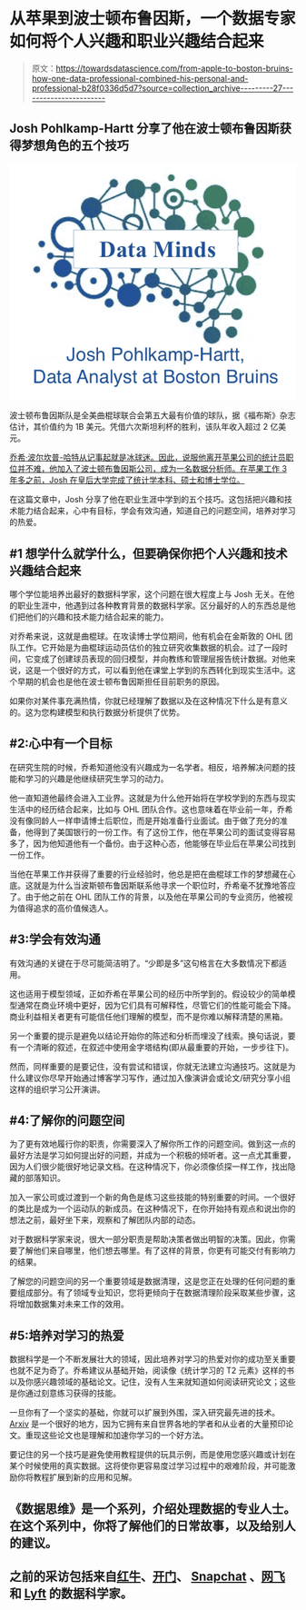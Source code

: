 # 从苹果到波士顿布鲁因斯，一个数据专家如何将个人兴趣和职业兴趣结合起来

> 原文：<https://towardsdatascience.com/from-apple-to-boston-bruins-how-one-data-professional-combined-his-personal-and-professional-b28f0336d5d7?source=collection_archive---------27----------------------->

## Josh Pohlkamp-Hartt 分享了他在波士顿布鲁因斯获得梦想角色的五个技巧

![](img/f23f70b03472df4180734912ab020561.png)

波士顿布鲁因斯队是全美曲棍球联合会第五大最有价值的球队，据《福布斯》杂志估计，其价值约为 1B 美元。凭借六次斯坦利杯的胜利，该队年收入超过 2 亿美元。

[乔希·波尔坎普-哈特从记事起就是冰球迷。因此，说服他离开苹果公司的统计员职位并不难，他加入了波士顿布鲁因斯公司，成为一名数据分析师。在苹果工作 3 年多之前，Josh 在皇后大学完成了统计学本科、硕士和博士学位。](https://www.linkedin.com/in/jpohlkamphartt/)

在这篇文章中，Josh 分享了他在职业生涯中学到的五个技巧。这包括把兴趣和技术能力结合起来，心中有目标，学会有效沟通，知道自己的问题空间，培养对学习的热爱。

## **#1 想学什么就学什么，但要确保你把个人兴趣和技术兴趣结合起来**

哪个学位能培养出最好的数据科学家，这个问题在很大程度上与 Josh 无关。在他的职业生涯中，他遇到过各种教育背景的数据科学家。区分最好的人的东西总是他们把他们的兴趣和技术能力结合起来的能力。

对乔希来说，这就是曲棍球。在攻读博士学位期间，他有机会在金斯敦的 OHL 团队工作。它开始是为曲棍球运动员估价的独立研究收集数据的机会。过了一段时间，它变成了创建球员表现的回归模型，并向教练和管理层报告统计数据。对他来说，这是一个很好的方式，可以看到他在课堂上学到的东西转化到现实生活中。这个早期的机会也是他在波士顿布鲁因斯担任目前职务的原因。

如果你对某件事充满热情，你就已经理解了数据以及在这种情况下什么是有意义的。这为您构建模型和执行数据分析提供了优势。

## **#2:心中有一个目标**

在研究生院的时候，乔希知道他没有兴趣成为一名学者。相反，培养解决问题的技能和学习的兴趣是他继续研究生学习的动力。

他一直知道他最终会进入工业界。这就是为什么他开始将在学校学到的东西与现实生活中的经历结合起来，比如与 OHL 团队合作。这也意味着在毕业前一年，乔希没有像同龄人一样申请博士后职位，而是开始准备行业面试。由于做了充分的准备，他得到了美国银行的一份工作。有了这份工作，他在苹果公司的面试变得容易多了，因为他知道他有一个备份。由于这种心态，他能够在毕业后在苹果公司找到一份工作。

当他在苹果工作并获得了重要的行业经验时，他总是把在曲棍球工作的梦想藏在心底。这就是为什么当波斯顿布鲁因斯联系他寻求一个职位时，乔希毫不犹豫地答应了。由于他之前在 OHL 团队工作的背景，以及他在苹果公司的专业资历，他被视为值得追求的高价值候选人。

## **#3:学会有效沟通**

有效沟通的关键在于尽可能简洁明了。“少即是多”这句格言在大多数情况下都适用。

这也适用于模型领域，正如乔希在苹果公司的经历中所学到的。假设较少的简单模型通常在商业环境中更好，因为它们具有可解释性，尽管它们的性能可能会下降。商业利益相关者更有可能信任他们理解的模型，而不是你难以解释清楚的黑箱。

另一个重要的提示是避免以结论开始你的陈述和分析而埋没了线索。换句话说，要有一个清晰的叙述，在叙述中使用金字塔结构(即从最重要的开始，一步步往下)。

然而，同样重要的是要记住，没有尝试和错误，你就无法建立沟通技巧。这就是为什么建议你尽早开始通过博客学习写作，通过加入像演讲会或论文/研究分享小组这样的组织学习公开演讲。

## **#4:了解你的问题空间**

为了更有效地履行你的职责，你需要深入了解你所工作的问题空间。做到这一点的最好方法是学习如何提出好的问题，并成为一个积极的倾听者。这一点尤其重要，因为人们很少能很好地记录文档。在这种情况下，你必须像侦探一样工作，找出隐藏的部落知识。

加入一家公司或过渡到一个新的角色是练习这些技能的特别重要的时间。一个很好的类比是成为一个运动队的新成员。在这种情况下，在你开始持有观点和说出你的想法之前，最好坐下来，观察和了解团队内部的动态。

对于数据科学家来说，很大一部分职责是帮助决策者做出明智的决策。因此，你需要了解他们来自哪里，他们想去哪里。有了这样的背景，你更有可能交付有影响力的结果。

了解您的问题空间的另一个重要领域是数据清理，这是您正在处理的任何问题的重要组成部分。有了领域专业知识，您将更倾向于在数据清理阶段采取某些步骤，这将增加数据集对未来工作的效用。

## **#5:培养对学习的热爱**

数据科学是一个不断发展壮大的领域，因此培养对学习的热爱对你的成功至关重要也就不足为奇了。乔希建议从基础开始，阅读像《统计学习的 T2 元素》这样的书以及你感兴趣领域的基础论文。记住，没有人生来就知道如何阅读研究论文；这些是你通过刻意练习获得的技能。

一旦你有了一个坚实的基础，你就可以扩展到外围，深入研究最先进的技术。 [Arxiv](http://www.arxiv-sanity.com/) 是一个很好的地方，因为它拥有来自世界各地的学者和从业者的大量预印论文。重现这些论文也是理解和加速你学习的一个好方法。

要记住的另一个技巧是避免使用教程提供的玩具示例，而是使用您感兴趣或计划在某个时候使用的真实数据。这将使你更容易度过学习过程中的艰难阶段，并可能激励你将教程扩展到新的应用和见解。

## 《数据思维》是一个系列，介绍处理数据的专业人士。在这个系列中，你将了解他们的日常故事，以及给别人的建议。

## 之前的采访包括来自[红牛](/data-minds-jai-bansal-data-scientist-at-red-bull-afdb141a0e26)、[开门](/data-minds-emily-fay-data-scientist-at-opendoor-50be07f5d7ca)、 [Snapchat](/data-minds-evan-chow-data-scientist-at-snapchat-1bad17861ff8) 、[网飞](/congress-shut-down-so-she-became-a-data-scientist-at-netflix-927de653fe31)和 [Lyft](/lyft-data-scientist-shares-five-pieces-of-career-advice-89784dce64e) 的数据科学家。